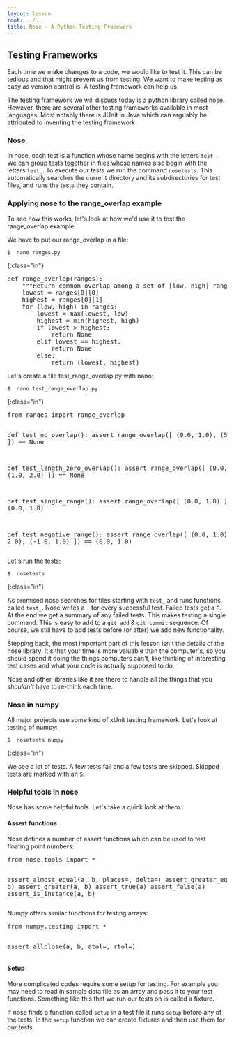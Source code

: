 ```yaml
---
layout: lesson
root: ../..
title: Nose - A Python Testing Framework
---
```


## Testing Frameworks

Each time we make changes to a code, we would like to test it. This can be tedious
and that might prevent us from testing.
We want to make testing as easy as version control is.
A testing framework can help us.


The testing framework we will discuss today is a python library called nose. However, there are
several other testing frameworks available in most languages. Most notably there is JUnit in
Java which can arguably be attributed to inventing the testing framework.

### Nose

In nose, each test is a function whose name begins with the letters `test_`.
We can group tests together in files whose names also begin with the letters
`test_`. To execute our tests we run the command `nosetests`. This automatically
searches the current directory and its subdirectories for test files, and runs the
tests they contain.

### Applying nose to the range_overlap example

To see how this works, let's look at how we'd use it to test the range_overlap example.

We have to put our range_overlap in a file:

~~~
$  nano ranges.py
~~~
{:class="in"}

<div class="in">
<pre>def range_overlap(ranges):
    """Return common overlap among a set of [low, high] ranges"""
    lowest = ranges[0][0]
    highest = ranges[0][1]
    for (low, high) in ranges:
        lowest = max(lowest, low)
        highest = min(highest, high)
        if lowest > highest:
            return None
        elif lowest == highest:
            return None
        else:
            return (lowest, highest)
</pre>
</div>

Let's create a file test_range_overlap.py with nano:

~~~
$  nano test_range_overlap.py
~~~
{:class="in"}

<div class="in">
<pre>from ranges import range_overlap


def test_no_overlap():
    assert range_overlap([ (0.0, 1.0), (5.0, 6.0) ]) == None


def test_length_zero_overlap():
    assert range_overlap([ (0.0, 1.0), (1.0, 2.0) ]) == None


def test_single_range():
    assert range_overlap([ (0.0, 1.0) ]) == (0.0, 1.0)


def test_negative_range():
    assert range_overlap([ (0.0, 1.0), (0.0, 2.0),
                           (-1.0, 1.0) ]) == (0.0, 1.0)
</pre>
</div>

Let's run the tests:

~~~
$  nosetests
~~~
{:class="in"}

As promised nose searches for files starting with `test_` and runs functions called `test_`.
Nose writes a `.` for every successful test. Failed tests get a `F`. At the end we get a summary of
any failed tests.
This makes testing a single command. This is easy to add to a `git add` & `git commit` sequence.
Of course, we still have to add tests before (or after) we add new functionality.


Stepping back, the most important part of this lesson isn't the details of the nose library. It's that
your time is more valuable than the computer's, so you should spend it doing the things computers can't, like
thinking of interesting test cases and what your code is actually supposed to do.

Nose and other libraries like it are there to handle all the things that you *shouldn't*  have to re-think each time.

### Nose in numpy

All major projects use some kind of xUnit testing framework.
Let's look at testing of numpy:

~~~
$  nosetests numpy
~~~
{:class="in"}

We see a lot of tests. A few tests fail and a few tests are skipped. Skipped tests are marked with an `S`.

### Helpful tools in nose

Nose has some helpful tools. Let's take a quick look at them.

#### Assert functions

Nose defines a number of assert functions which can be used to test floating point numbers:

<div class="in">
<pre>from nose.tools import *

assert_almost_equal(a, b, places=, delta=)
assert_greater_equals(a, b)
assert_greater(a, b)
assert_true(a)
assert_false(a)
assert_is_instance(a, b)</pre>
</div>

Numpy offers similar functions for testing arrays:

<div class="in">
<pre>from numpy.testing import *

assert_allclose(a, b, atol=, rtol=)</pre>
</div>

#### Setup

More complicated codes require some setup for testing. For example you may need to read in sample data file as an array
and pass it to your test functions. Something like this that we run our tests on is called a fixture.

If nose finds a function called `setup` in a test file it runs `setup` before any of the tests.
In the `setup` function we can create fixtures and then use them for our tests.
